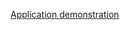 [Application demonstration](https://uowmailedu-my.sharepoint.com/personal/tac247_uowmail_edu_au/_layouts/15/onedrive.aspx?id=%2Fpersonal%2Ftac247%5Fuowmail%5Fedu%5Fau%2FDocuments%2FCSIT998%20Group%202%2FOzFish%2EAI%20Demonstration&ga=1)
